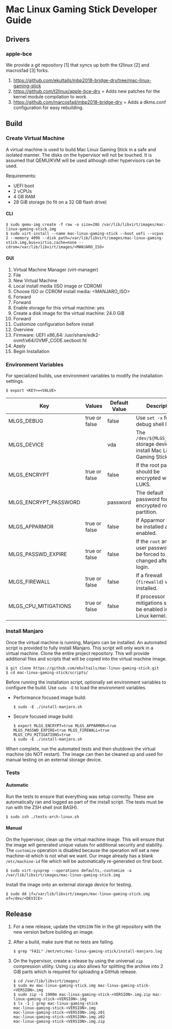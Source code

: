 # Mac Linux Gaming Stick Developer Guide

## Drivers

### apple-bce

We provide a git repository [1] that syncs up both the t2linux [2] and macrosfad [3] forks.

1. https://github.com/ekultails/mbp2018-bridge-drv/tree/mac-linux-gaming-stick
2. https://github.com/t2linux/apple-bce-drv = Adds new patches for the kernel module compilation to work.
3. https://github.com/marcosfad/mbp2018-bridge-drv = Adds a dkms.conf configuration for easy rebuilding.

## Build

### Create Virtual Machine

A virtual machine is used to build Mac Linux Gaming Stick in a safe and isolated manner. The disks on the hypervisor will not be touched. It is assumed that QEMU/KVM will be used although other hypervisors can be used.

Requirements:

- UEFI boot
- 2 vCPUs
- 4 GB RAM
- 28 GiB storage (to fit on a 32 GB flash drive)

#### CLI

```
$ sudo qemu-img create -f raw -o size=28G /var/lib/libvirt/images/mac-linux-gaming-stick.img
$ sudo virt-install --name mac-linux-gaming-stick --boot uefi --vcpus 2 --memory 4096 --disk path=/var/lib/libvirt/images/mac-linux-gaming-stick.img,bus=virtio,cache=none --cdrom=/var/lib/libvirt/images/<MANJARO_ISO>
```

#### GUI

1. Virtual Machine Manager (virt-manager)
2. File
3. New Virtual Machine
4. Local install media (ISO image or CDROM)
5. Choose ISO or CDROM install media: <MANJARO_ISO>
6. Forward
7. Forward
8. Enable storage for this virtual machine: yes
9. Create a disk image for the virtual machine: 24.0 GiB
10. Forward
11. Customize configuration before install
12. Overview
13. Firmware: UEFI x86_64: /usr/share/edk2-ovmf/x64/OVMF_CODE.secboot.fd
14. Apply
15. Begin Installation

### Environment Variables

For specialized builds, use environment variables to modify the installation settings.

```
$ export <KEY>=<VALUE>
```

| Key | Values | Default Value | Description |
| --- | ------ | ------------- | ----------- |
| MLGS_DEBUG | true or false | false | Use `set -x` for debug shell logging. |
| MLGS_DEVICE | | vda | The `/dev/${MLGS_DEVICE}` storage device to install Mac Linux Gaming Stick onto. |
| MLGS_ENCRYPT | true or false | false | If the root partition should be encrypted with LUKS. |
| MLGS_ENCRYPT_PASSWORD | | password | The default password for the encrypted root partition. |
| MLGS_APPARMOR | true or false | false | If Apparmor should be installed and enabled. |
| MLGS_PASSWD_EXPIRE | true or false | false | If the `root` and `stick` user passwords will be forced to be changed after first login. |
| MLGS_FIREWALL | true or false | false | If a firewall (`firewalld`) will be installed. |
| MLGS_CPU_MITIGATIONS | true or false | false | If processor mitigations should be enabled in the Linux kernel. |

### Install Manjaro

Once the virtual machine is running, Manjaro can be installed. An automated script is provided to fully install Manjaro. This script will only work in a virtual machine. Clone the entire project repository. This will provide additional files and scripts that will be copied into the virtual machine image.

```
$ git clone https://github.com/ekultails/mac-linux-gaming-stick.git
$ cd mac-linux-gaming-stick/scripts/
```

Before running the installation script, optionally set environment variables to configure the build. Use `sudo -E` to load the environment variables.

-  Performance focused image build:

    ```
    $ sudo -E ./install-manjaro.sh
    ```

-  Secure focused image build:

    ```
    $ export MLGS_ENCRYPT=true MLGS_APPARMOR=true MLGS_PASSWD_EXPIRE=true MLGS_FIREWALL=true MLGS_CPU_MITIGATIONS=true
    $ sudo -E ./install-manjaro.sh
    ```

When complete, run the automated tests and then shutdown the virtual machine (do NOT restart). The image can then be cleaned up and used for manual testing on an external storage device.

### Tests

#### Automatic

Run the tests to ensure that everything was setup correctly. These are automatically ran and logged as part of the install script. The tests must be run with the ZSH shell (not BASH).

```
$ sudo zsh ./tests-arch-linux.sh
```

#### Manual

On the hypervisor, clean up the virtual machine image. This will ensure that the image will generated unique values for additional security and stability. The `customize` operation is disabled because the operation will set a new machine-id which is not what we want. Our image already has a blank `/etc/machine-id` file which will be automatically re-generated on first boot.

```
$ sudo virt-sysprep --operations defaults,-customize -a /var/lib/libvirt/images/mac-linux-gaming-stick.img
```

Install the image onto an external storage device for testing.

```
$ sudo dd if=/var/lib/libvirt/images/mac-linux-gaming-stick.img of=/dev/<DEVICE>
```

## Release

1. For a new release, update the `VERSION` file in the git repository with the new version before building an image.
2. After a build, make sure that no tests are failing.

    ```
    $ grep "FAIL" /mnt/etc/mac-linux-gaming-stick/install-manjaro.log
    ```

3. On the hypervisor, create a release by using the universal `zip` compression utility. Using `zip` also allows for splitting the archive into 2 GiB parts which is required for uploading a GitHub release.

    ```
    $ cd /var/lib/libvirt/images/
    $ sudo mv mac-linux-gaming-stick.img mac-linux-gaming-stick-<VERSION>.img
    $ sudo zip -s 1900m mac-linux-gaming-stick-<VERSION>.img.zip mac-linux-gaming-stick-<VERSION>.img
    $ ls -1 | grep mac-linux-gaming-stick
    mac-linux-gaming-stick-<VERSION>.img
    mac-linux-gaming-stick-<VERSION>.img.z01
    mac-linux-gaming-stick-<VERSION>.img.z02
    mac-linux-gaming-stick-<VERSION>.img.zip
    ```
